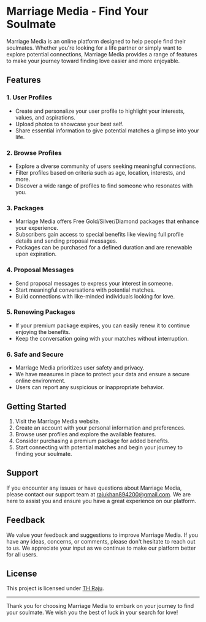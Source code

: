 # Marriage Media - Find Your Soulmate

Marriage Media is an online platform designed to help people find their soulmates. Whether you're looking for a life partner or simply want to explore potential connections, Marriage Media provides a range of features to make your journey toward finding love easier and more enjoyable.

## Features

### 1. User Profiles

- Create and personalize your user profile to highlight your interests, values, and aspirations.
- Upload photos to showcase your best self.
- Share essential information to give potential matches a glimpse into your life.

### 2. Browse Profiles

- Explore a diverse community of users seeking meaningful connections.
- Filter profiles based on criteria such as age, location, interests, and more.
- Discover a wide range of profiles to find someone who resonates with you.

### 3. Packages

- Marriage Media offers Free Gold/Silver/Diamond packages that enhance your experience.
- Subscribers gain access to special benefits like viewing full profile details and sending proposal messages.
- Packages can be purchased for a defined duration and are renewable upon expiration.

### 4. Proposal Messages

- Send proposal messages to express your interest in someone.
- Start meaningful conversations with potential matches.
- Build connections with like-minded individuals looking for love.

### 5. Renewing Packages

- If your premium package expires, you can easily renew it to continue enjoying the benefits.
- Keep the conversation going with your matches without interruption.

### 6. Safe and Secure

- Marriage Media prioritizes user safety and privacy.
- We have measures in place to protect your data and ensure a secure online environment.
- Users can report any suspicious or inappropriate behavior.

## Getting Started

1. Visit the Marriage Media website.
2. Create an account with your personal information and preferences.
3. Browse user profiles and explore the available features.
4. Consider purchasing a premium package for added benefits.
5. Start connecting with potential matches and begin your journey to finding your soulmate.

## Support

If you encounter any issues or have questions about Marriage Media, please contact our support team at [rajukhan894200@gmail.com](mailto:rajukhan894200@gmail.com). We are here to assist you and ensure you have a great experience on our platform.

## Feedback

We value your feedback and suggestions to improve Marriage Media. If you have any ideas, concerns, or comments, please don't hesitate to reach out to us. We appreciate your input as we continue to make our platform better for all users.

## License

This project is licensed under [TH Raju](https://tofajjol-hosen-raju.web.app/).

---

Thank you for choosing Marriage Media to embark on your journey to find your soulmate. We wish you the best of luck in your search for love!
